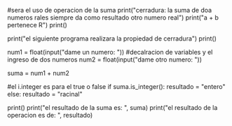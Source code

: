 #sera el uso de operacion de la suma 
print("cerradura: la suma de doa numeros rales siempre da como resultado otro numero real")
print("a + b pertenece R")
print()

print("el siguiente programa realizara la propiedad de cerradura")
print()

num1 = float(input("dame un numero: "))
#decalracion de variables y el ingreso de dos numeros 
num2 = float(input("dame otro numero: "))

suma = num1 + num2

#el i.integer es para el true o false 
if suma.is_integer():
    resultado = "entero"
else:
    resultado = "racinal"

print()
print("el resultado de la suma es: ", suma)
print("el resultado de la operacion es de: ", resultado)